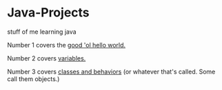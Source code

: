 # Java-Projects
stuff of me learning java

Number 1 covers the [good 'ol hello world.](https://www.codecademy.com/learn/learn-java/modules/learn-java-hello-world/cheatsheet)

Number 2 covers [variables.](https://www.codecademy.com/learn/learn-java/modules/learn-java-variables/cheatsheet)

Number 3 covers [classes and behaviors](https://www.codecademy.com/learn/learn-java/modules/learn-java-object-oriented-java-u/cheatsheet)
(or whatever that's called. Some call them objects.)
